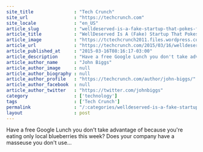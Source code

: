 ```yaml
---
site_title               : "Tech Crunch"
site_url                 : "https://techcrunch.com"
site_locale              : "en_US"
article_slug             : "welldeserved-is-a-fake-startup-that-pokes-fun-at-techs-privilege"
article_title            : "WellDeserved Is A (Fake) Startup That Pokes Fun At Tech’s Privilege"
article_image            : "https://tctechcrunch2011.files.wordpress.com/2015/03/screen-shot-2015-03-16-at-11-15-03-am.png?w=764&h=400&crop=1"
article_url              : "https://techcrunch.com/2015/03/16/welldeserved-is-a-fake-startup-that-pokes-fun-at-techs-priviledge/"
article_published_at     : "2015-03-16T08:16:17-03:00"
article_description      : "Have a free Google Lunch you don't take advantage of because you're eating only local blueberries this week? Does your company have a masseuse you don't use..."
article_author_name      : "John Biggs"
article_author_image     : null
article_author_biography : null
article_author_profile   : "https://techcrunch.com/author/john-biggs/"
article_author_facebook  : null
article_author_twitter   : "https://twitter.com/johnbiggs"
category                 : ['technology']
tags                     : ['Tech Crunch']
permalink                : "/:categories/welldeserved-is-a-fake-startup-that-pokes-fun-at-techs-privilege/"
layout                   : post
---
```


Have a free Google Lunch you don't take advantage of because you're eating only local blueberries this week? Does your company have a masseuse you don't use...
